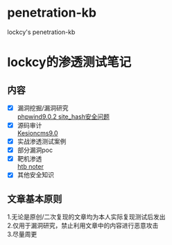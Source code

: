 # penetration-kb
lockcy's penetration-kb

# lockcy的渗透测试笔记

## 内容
- [x] 漏洞挖掘/漏洞研究  
[phpwind9.0.2 site_hash安全问题](https://github.com/lockcy/penetration-kb/blob/master/phpwind9-0-2-site-hash%E5%AE%89%E5%85%A8%E9%97%AE%E9%A2%98.md)  
- [x] 源码审计  
[Kesioncms9.0](https://github.com/lockcy/penetration-kb/blob/master/%E7%A7%91%E6%B1%9Bcms9-0%E9%80%9A%E7%94%A8%E7%89%88%E6%BA%90%E7%A0%81%E5%AE%A1%E8%AE%A1.md)
- [x] 实战渗透测试案例  
- [x] 部分漏洞poc  
- [x] 靶机渗透  
[htb noter](https://github.com/lockcy/penetration-kb/blob/master/htb-noter.md)  
- [x] 其他安全知识  

## 文章基本原则
1.无论是原创/二次复现的文章均为本人实际复现测试后发出  
2.仅用于漏洞研究，禁止利用文章中的内容进行恶意攻击  
3.尽量周更  

